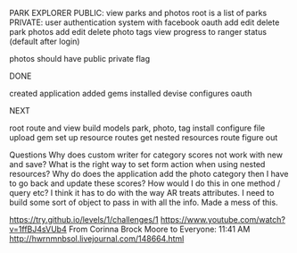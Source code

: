 PARK EXPLORER
PUBLIC: view parks and photos
    root is a list of parks
PRIVATE:
user authentication system with facebook oauth
add edit delete park photos
add edit delete photo tags
view progress to ranger status (default after login)

photos should have public private flag


DONE

created application
added gems
installed devise
configures oauth

NEXT

root route and view
build models park, photo, tag
install configure file upload gem
set up resource routes
get nested resources route figure out

Questions
Why does custom writer for category scores not work with new and save?
What is the right way to set form action when using nested resources?
Why do does the application add the photo category then I have to go back and update these scores?
How would I do this in one method / query etc?
I think it has to do with the way AR treats attributes.
I need to build some sort of object to pass in with all the info. 
Made a mess of this.

https://try.github.io/levels/1/challenges/1
https://www.youtube.com/watch?v=1ffBJ4sVUb4
From Corinna Brock Moore to Everyone:  11:41 AM
http://hwrnmnbsol.livejournal.com/148664.html


